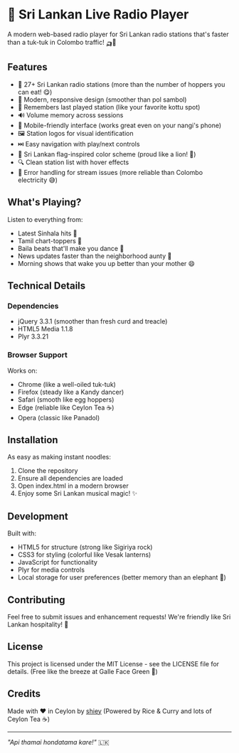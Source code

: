# 🎵 Sri Lankan Live Radio Player

A modern web-based radio player for Sri Lankan radio stations that's faster than a tuk-tuk in Colombo traffic! 🛺💨

## Features

- 🎵 27+ Sri Lankan radio stations (more than the number of hoppers you can eat! 😋)
- 🎨 Modern, responsive design (smoother than pol sambol)
- 💾 Remembers last played station (like your favorite kottu spot)
- 🔊 Volume memory across sessions
- 📱 Mobile-friendly interface (works great even on your nangi's phone)
- 🖼️ Station logos for visual identification
- ⏭️ Easy navigation with play/next controls
- 🌈 Sri Lankan flag-inspired color scheme (proud like a lion! 🦁)
- 🔍 Clean station list with hover effects
- 🎯 Error handling for stream issues (more reliable than Colombo electricity 😅)

## What's Playing?

Listen to everything from:
- Latest Sinhala hits 🎤
- Tamil chart-toppers 🎼
- Baila beats that'll make you dance 💃
- News updates faster than the neighborhood aunty 📰
- Morning shows that wake you up better than your mother 😄

## Technical Details

### Dependencies
- jQuery 3.3.1 (smoother than fresh curd and treacle)
- HTML5 Media 1.1.8
- Plyr 3.3.21

### Browser Support
Works on:
- Chrome (like a well-oiled tuk-tuk)
- Firefox (steady like a Kandy dancer)
- Safari (smooth like egg hoppers)
- Edge (reliable like Ceylon Tea ☕)
- Opera (classic like Panadol)

## Installation

As easy as making instant noodles:
1. Clone the repository
2. Ensure all dependencies are loaded
3. Open index.html in a modern browser
4. Enjoy some Sri Lankan musical magic! ✨

## Development

Built with:
- HTML5 for structure (strong like Sigiriya rock)
- CSS3 for styling (colorful like Vesak lanterns)
- JavaScript for functionality
- Plyr for media controls
- Local storage for user preferences (better memory than an elephant 🐘)

## Contributing

Feel free to submit issues and enhancement requests! We're friendly like Sri Lankan hospitality! 🙏

## License

This project is licensed under the MIT License - see the LICENSE file for details.
(Free like the breeze at Galle Face Green 🌊)

## Credits

Made with ❤️ in Ceylon by [shiey](http://isuru.eu.org/)
(Powered by Rice & Curry and lots of Ceylon Tea ☕)

---
*"Api thamai hondatama kare!"* 🇱🇰
